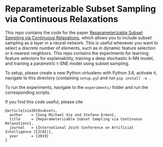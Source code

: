 # Reparameterizable Subset Sampling via Continuous Relaxations

This repo contains the code for the paper [Reparameterizable Subset Sampling via Continuous Relaxations](https://arxiv.org/abs/1901.10517),
which allows you to include subset sampling as a layer in a neural network.
This is useful whenever you want to select a discrete number of elements, such as in
dynamic feature selection or k-nearest neighbors.
This repo contains the experiments for learning feature selectors for explainability,
training a deep stochastic k-NN model, and training a parametric t-SNE model using subset sampling.

To setup, please create a new Python virtualenv with Python 3.6, activate it,
navigate to this directory (containing `setup.py`) and run
`pip install -e .`

To run the experiments, navigate to the `experiments/` folder and run the
corresponding scripts.

If you find this code useful, please cite
```
@article{xie2019subsets,
  author    = {Sang Michael Xie and Stefano Ermon},
  title     = {Reparameterizable Subset Sampling via Continuous Relaxations},
  journal   = {International Joint Conference on Artificial Intelligence (IJCAI)},
  year      = {2019}
}
```
